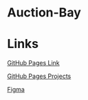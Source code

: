 # Auction-Bay

# Links
[GitHub Pages Link](https://darthcoursucant.github.io/Square-Eyes-Project/)

[GitHub Pages Projects](https://github.com/users/DarthCoursucant/projects/14)

[Figma](https://www.figma.com/design/OBDzgymj65xFDQGAV7qvj8/Untitled?node-id=0-1&t=xBI4rBtsM76bJZCh-1)